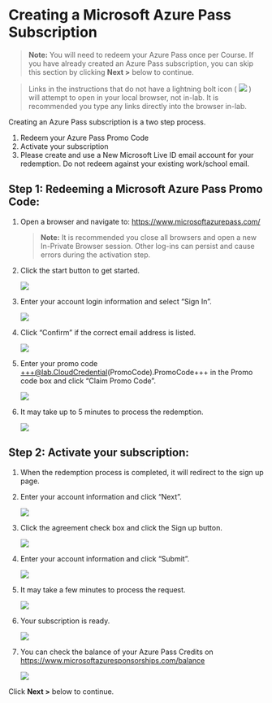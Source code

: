 # Creating a Microsoft Azure Pass Subscription

> **Note:** You will need to redeem your Azure Pass once per Course. If you have already created an Azure Pass subscription, you can skip this section by clicking **Next >** below to continue.

> Links in the instructions that do not have a lightning bolt icon ( ![](https://raw.githubusercontent.com/LODSContent/ESI/master/Images/BoltIcon.png) ) will attempt to open in your local browser, not in-lab. It is recommended you type any links directly into the browser in-lab.

Creating an Azure Pass subscription is a two step process.

1. Redeem your Azure Pass Promo Code  
1. Activate your subscription
1. Please create and use a New Microsoft Live ID email account for your redemption. Do not redeem against your existing work/school email. 

## Step 1: Redeeming a Microsoft Azure Pass Promo Code:

1. Open a browser and navigate to: https://www.microsoftazurepass.com/

    > **Note:** It is recommended you close all browsers and open a new In-Private Browser session. Other log-ins can persist and cause errors during the activation step.

1. Click the start button to get started.
	
    ![](https://lodmanuals.blob.core.windows.net/manuals/LODS%20Media/Azure%20Pass%20How-To/Updated_04_28_2020/1.jpg)	

1. Enter your account login information and select “Sign In”.

    ![](https://lodmanuals.blob.core.windows.net/manuals/LODS%20Media/Azure%20Pass%20How-To/Updated_04_28_2020/2.jpg)
	
1. Click “Confirm” if the correct email address is listed.

    ![](https://lodmanuals.blob.core.windows.net/manuals/LODS%20Media/Azure%20Pass%20How-To/Updated_04_28_2020/3.jpg)
	
1. Enter your promo code +++@lab.CloudCredential(PromoCode).PromoCode+++ in the Promo code box and click “Claim Promo Code”.

    ![](https://lodmanuals.blob.core.windows.net/manuals/LODS%20Media/Azure%20Pass%20How-To/Updated_04_28_2020/4.jpg)
	
1. It may take up to 5 minutes to process the redemption.

    ![](https://lodmanuals.blob.core.windows.net/manuals/LODS%20Media/Azure%20Pass%20How-To/Updated_04_28_2020/5.jpg)
	
## Step 2: Activate your subscription:

1. When the redemption process is completed, it will redirect to the sign up page.

1. Enter your account information and click “Next”.

    ![](https://lodmanuals.blob.core.windows.net/manuals/LODS%20Media/Azure%20Pass%20How-To/Updated_04_28_2020/6.jpg)
	
1. Click the agreement check box and click the Sign up button.
	
    ![](https://lodmanuals.blob.core.windows.net/manuals/LODS%20Media/Azure%20Pass%20How-To/Updated_12_4_2020/Screenshot_4.jpg)
	
1. Enter your account information and click “Submit”.

    ![](https://lodmanuals.blob.core.windows.net/manuals/LODS%20Media/Azure%20Pass%20How-To/Updated_12_4_2020/Screenshot_1.jpg)

1. It may take a few minutes to process the request.
    
    ![](https://lodmanuals.blob.core.windows.net/manuals/LODS%20Media/Azure%20Pass%20How-To/Updated_12_4_2020/Screenshot_3.jpg)
	
1. Your subscription is ready.
	
    ![](https://lodmanuals.blob.core.windows.net/manuals/LODS%20Media/Azure%20Pass%20How-To/Updated_04_28_2020/8.jpg)

1. You can check the balance of your Azure Pass Credits on https://www.microsoftazuresponsorships.com/balance

    ![](https://lodmanuals.blob.core.windows.net/manuals/LODS%20Media/Azure%20Pass%20How-To/Updated_04_28_2020/9.jpg)
    
Click **Next >** below to continue.
